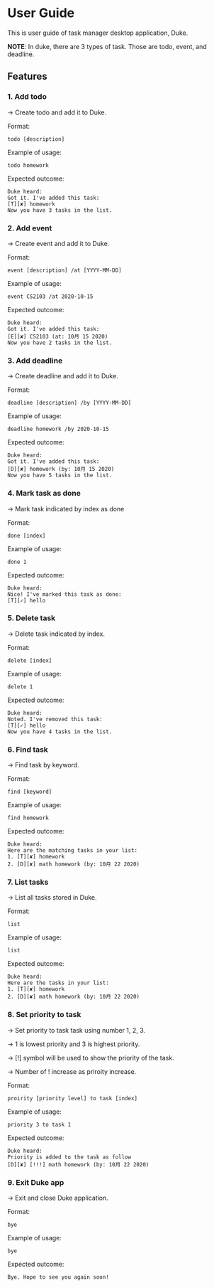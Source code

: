 # User Guide
This is user guide of task manager desktop application, Duke.

**NOTE**: 
In duke, there are 3 types of task. Those are todo, event, and deadline.

## Features 

### 1. Add todo
-> Create todo and add it to Duke.

Format:

```
todo [description]
``` 

Example of usage: 

```
todo homework
```

Expected outcome:

```
Duke heard:
Got it. I've added this task: 
[T][✘] homework
Now you have 3 tasks in the list.
```

### 2. Add event
-> Create event and add it to Duke. 

Format:

```
event [description] /at [YYYY-MM-DD]
``` 

Example of usage: 

```
event CS2103 /at 2020-10-15
```

Expected outcome:

```
Duke heard:
Got it. I've added this task: 
[E][✘] CS2103 (at: 10月 15 2020)
Now you have 2 tasks in the list.
```

### 3. Add deadline
-> Create deadline and add it to Duke.

Format:

```
deadline [description] /by [YYYY-MM-DD]
``` 

Example of usage: 

```
deadline homework /by 2020-10-15
```

Expected outcome:

```
Duke heard:
Got it. I've added this task: 
[D][✘] homework (by: 10月 15 2020)
Now you have 5 tasks in the list.
```

### 4. Mark task as done
-> Mark task indicated by index as done

Format:

```
done [index]
``` 

Example of usage: 

```
done 1
```

Expected outcome:

```
Duke heard:
Nice! I've marked this task as done: 
[T][✓] hello
```

### 5. Delete task
-> Delete task indicated by index.

Format:

```
delete [index]
``` 

Example of usage: 

```
delete 1
```

Expected outcome:

```
Duke heard:
Noted. I've removed this task: 
[T][✓] hello
Now you have 4 tasks in the list.
```

### 6. Find task
-> Find task by keyword.

Format:

```
find [keyword]
``` 

Example of usage: 

```
find homework
```

Expected outcome:

```
Duke heard:
Here are the matching tasks in your list: 
1. [T][✘] homework 
2. [D][✘] math homework (by: 10月 22 2020) 
```

### 7. List tasks
-> List all tasks stored in Duke.

Format:

```
list
```

Example of usage: 

```
list
```

Expected outcome:

```
Duke heard:
Here are the tasks in your list: 
1. [T][✘] homework 
2. [D][✘] math homework (by: 10月 22 2020) 
```

### 8. Set priority to task
-> Set priority to task task using number 1, 2, 3. 
   
-> 1 is lowest priority and 3 is highest priority.
   
-> [!] symbol will be used to show the priority of the task.
   
-> Number of ! increase as priroity increase.

Format:

```
proirity [priority level] to task [index]
``` 

Example of usage: 

```
priority 3 to task 1
```

Expected outcome:

```
Duke heard:
Priority is added to the task as follow 
[D][✘] [!!!] math homework (by: 10月 22 2020)
```

### 9. Exit Duke app
-> Exit and close Duke application. 

Format:

```
bye
``` 

Example of usage: 

```
bye
```

Expected outcome:

```
Bye. Hope to see you again soon!
```
